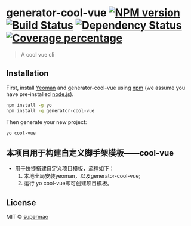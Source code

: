 # generator-cool-vue [![NPM version][npm-image]][npm-url] [![Build Status][travis-image]][travis-url] [![Dependency Status][daviddm-image]][daviddm-url] [![Coverage percentage][coveralls-image]][coveralls-url]
> A cool vue cli

## Installation

First, install [Yeoman](http://yeoman.io) and generator-cool-vue using [npm](https://www.npmjs.com/) (we assume you have pre-installed [node.js](https://nodejs.org/)).

```bash
npm install -g yo
npm install -g generator-cool-vue
```

Then generate your new project:

```bash
yo cool-vue
```

## 本项目用于构建自定义脚手架模板——cool-vue
  * 用于快捷搭建自定义项目模板，流程如下：
    1. 本地全局安装yeoman，以及generator-cool-vue;
    2. 运行 yo cool-vue即可创建项目模板。
    
## License

MIT © [supermao](https://github.com/MbMin)


[npm-image]: https://badge.fury.io/js/generator-cool-vue.svg
[npm-url]: https://npmjs.org/package/generator-cool-vue
[travis-image]: https://travis-ci.org/MbMin/generator-cool-vue.svg?branch=master
[travis-url]: https://travis-ci.org/MbMin/generator-cool-vue
[daviddm-image]: https://david-dm.org/MbMin/generator-cool-vue.svg?theme=shields.io
[daviddm-url]: https://david-dm.org/MbMin/generator-cool-vue
[coveralls-image]: https://coveralls.io/repos/MbMin/generator-cool-vue/badge.svg
[coveralls-url]: https://coveralls.io/r/MbMin/generator-cool-vue
